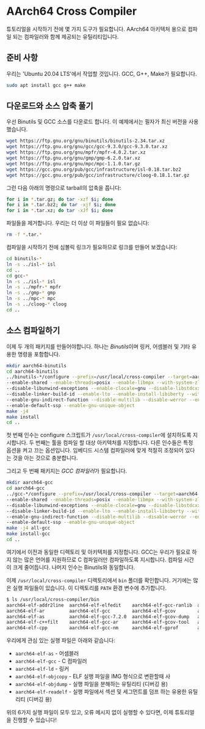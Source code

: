 AArch64 Cross Compiler
======================

튜토리얼을 시작하기 전에 몇 가지 도구가 필요합니다. AArch64 아키텍처 용으로 컴파일 되는 컴파일러와 함께 제공되는 유틸리티입니다.

준비 사항
------------

우리는 'Ubuntu 20.04 LTS'에서 작업할 것입니다. GCC, G++, Make가 필요합니다.

```sh
sudo apt install gcc g++ make
```

다운로드와 소스 압축 풀기
---------------------------

우선 Binutils 및 GCC 소스를 다운로드 합니다. 이 예제에서는 필자가 최신 버전을 사용했습니다.

```sh
wget https://ftp.gnu.org/gnu/binutils/binutils-2.34.tar.xz
wget https://ftp.gnu.org/gnu/gcc/gcc-9.3.0/gcc-9.3.0.tar.xz
wget https://ftp.gnu.org/gnu/mpfr/mpfr-4.0.2.tar.xz
wget https://ftp.gnu.org/gnu/gmp/gmp-6.2.0.tar.xz
wget https://ftp.gnu.org/gnu/mpc/mpc-1.1.0.tar.gz
wget https://gcc.gnu.org/pub/gcc/infrastructure/isl-0.18.tar.bz2
wget https://gcc.gnu.org/pub/gcc/infrastructure/cloog-0.18.1.tar.gz
```

그런 다음 아래의 명령으로 tarball의 압축을 풉니다:

```sh
for i in *.tar.gz; do tar -xzf $i; done
for i in *.tar.bz2; do tar -xjf $i; done
for i in *.tar.xz; do tar -xJf $i; done
```

파일들을 제거합니다. 우리는 더 이상 이 파일들이 필요 없습니다:

```sh
rm -f *.tar.*
```

컴파일을 시작하기 전에 심볼릭 링크가 필요하므로 링크를 만들어 보겠습니다:

```sh
cd binutils-*
ln -s ../isl-* isl
cd ..
cd gcc-*
ln -s ../isl-* isl
ln -s ../mpfr-* mpfr
ln -s ../gmp-* gmp
ln -s ../mpc-* mpc
ln -s ../cloog-* cloog
cd ..
```

소스 컴파일하기
---------------------

이제 두 개의 패키지를 만들어야합니다. 하나는 *Binutils*이며 링커, 어셈블러 및 기타 유용한 명령을 포함합니다.

```sh
mkdir aarch64-binutils
cd aarch64-binutils
../binutils-*/configure --prefix=/usr/local/cross-compiler --target=aarch64-elf \
--enable-shared --enable-threads=posix --enable-libmpx --with-system-zlib --with-isl --enable-__cxa_atexit \
--disable-libunwind-exceptions --enable-clocale=gnu --disable-libstdcxx-pch --disable-libssp --enable-plugin \
--disable-linker-build-id --enable-lto --enable-install-libiberty --with-linker-hash-style=gnu --with-gnu-ld \
--enable-gnu-indirect-function --disable-multilib --disable-werror --enable-checking=release --enable-default-pie \
--enable-default-ssp --enable-gnu-unique-object
make -j4
make install
cd ..
```

첫 번째 인수는 configure 스크립트가 `/usr/local/cross-compiler`에 설치하도록 지시합니다. 두 번째는 툴을 컴파일 할 대상 아키텍처를 지정합니다. 다른 인수들은 특정 옵션을 켜고 끄는 옵션입니다. 임베디드 시스템 컴파일러에 맞게 적절히 조정되어 있다는 것을 아는 것으로 충분합니다.

그리고 두 번째 패키지는 *GCC 컴파일러*가 필요합니다.

```sh
mkdir aarch64-gcc
cd aarch64-gcc
../gcc-*/configure --prefix=/usr/local/cross-compiler --target=aarch64-elf --enable-languages=c \
--enable-shared --enable-threads=posix --enable-libmpx --with-system-zlib --with-isl --enable-__cxa_atexit \
--disable-libunwind-exceptions --enable-clocale=gnu --disable-libstdcxx-pch --disable-libssp --enable-plugin \
--disable-linker-build-id --enable-lto --enable-install-libiberty --with-linker-hash-style=gnu --with-gnu-ld \
--enable-gnu-indirect-function --disable-multilib --disable-werror --enable-checking=release --enable-default-pie \
--enable-default-ssp --enable-gnu-unique-object
make -j4 all-gcc
make install-gcc
cd ..
```

여기에서 이전과 동일한 디렉토리 및 아키텍처를 지정합니다. GCC는 우리가 필요로 하지 않는 많은 언어를 지원하므로 C 컴파일러만 컴파일하도록 지시합니다. 컴파일 시간이 크게 줄어듭니다. 나머지 인수는 Binutils와 동일합니다.

이제 `/usr/local/cross-compiler` 디렉토리에서 `bin` 폴더를 확인합니다. 거기에는 많은 실행 파일들이 있습니다. 이 디렉토리를 `PATH` 환경 변수에 추가합니다.

```sh
$ ls /usr/local/cross-compiler/bin
aarch64-elf-addr2line  aarch64-elf-elfedit    aarch64-elf-gcc-ranlib  aarch64-elf-ld       aarch64-elf-ranlib
aarch64-elf-ar         aarch64-elf-gcc        aarch64-elf-gcov        aarch64-elf-ld.bfd   aarch64-elf-readelf
aarch64-elf-as         aarch64-elf-gcc-7.2.0  aarch64-elf-gcov-dump   aarch64-elf-nm       aarch64-elf-size
aarch64-elf-c++filt    aarch64-elf-gcc-ar     aarch64-elf-gcov-tool   aarch64-elf-objcopy  aarch64-elf-strings
aarch64-elf-cpp        aarch64-elf-gcc-nm     aarch64-elf-gprof       aarch64-elf-objdump  aarch64-elf-strip
```

우리에게 관심 있는 실행 파일은 아래와 같습니다:
 - `aarch64-elf-as` - 어셈블러
 - `aarch64-elf-gcc` - C 컴파일러
 - `aarch64-elf-ld` - 링커
 - `aarch64-elf-objcopy` - ELF 실행 파일을 IMG 형식으로 변환할때 사
 - `aarch64-elf-objdump` - 실행 파일을 분해하는 유틸리티 (디버깅 용)
 - `aarch64-elf-readelf` - 실행 파일에서 섹션 및 세그먼트를 덤프 하는 유용한 유틸리티 (디버깅 용)

위의 6가지 실행 파일이 모두 있고, 오류 메시지 없이 실행할 수 있다면, 이제 튜토리얼을 진행할 수 있습니다!
